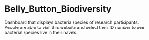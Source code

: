 # Belly_Button_Biodiversity
Dashboard that displays bacteria species of research participants. <br> People are able to visit this website and select their ID number to see bacterial species live in their navels.
